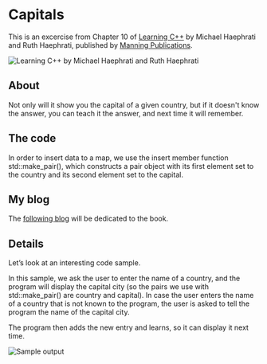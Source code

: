 # Capitals

This is an excercise from Chapter 10 of  [Learning C++](https://www.manning.com/books/learning-c-plus-plus) by Michael Haephrati and Ruth Haephrati, published by [Manning Publications](https://www.manning.com/manning).

![Learning C++ by Michael Haephrati and Ruth Haephrati](https://i.ibb.co/mvTcpqK/Haephrati-MEAP-HI.jpg)

## About

Not only will it show you the capital of a given country, but if it doesn't know the answer, you can teach it the answer, and next time it will remember.

## The code

In order to insert data to a map, we use the insert member function std::make_pair(), which constructs a pair object with its first element set to the country and its second element set to the capital.

## My blog

The [following blog](https://learningcplusplus.blog) will be dedicated to the book.

## Details

Let’s look at an interesting code sample. 


In this sample, we ask the user to enter the name of a country, and the program will display the capital city (so the pairs we use with std::make_pair() are country and capital). In case the user enters the name of a country that is not known to the program, the user is asked to tell the program the name of the capital city.

The program then adds the new entry and learns, so it can display it next time.


![Sample output](https://i.ibb.co/WKCFKJL/CH10-Capitals-output.jpg)
